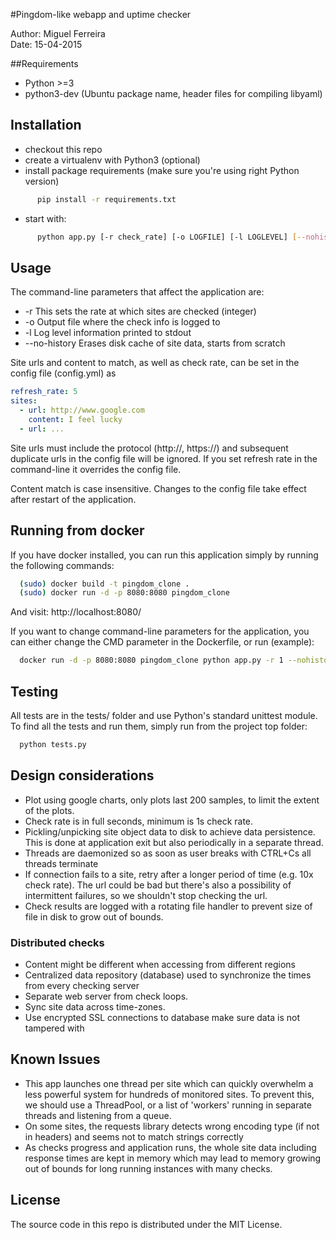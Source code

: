 #Pingdom-like webapp and uptime checker

Author: Miguel Ferreira  
Date: 15-04-2015

##Requirements

  - Python >=3
  - python3-dev (Ubuntu package name, header files for compiling libyaml)

## Installation

  - checkout this repo
  - create a virtualenv with Python3 (optional)
  - install package requirements (make sure you're using right Python version)
```sh
      pip install -r requirements.txt
```
  - start with:
```sh
      python app.py [-r check_rate] [-o LOGFILE] [-l LOGLEVEL] [--nohistory]
```
## Usage

The command-line parameters that affect the application are:
- -r This sets the rate at which sites are checked (integer)
- -o Output file where the check info is logged to
- -l Log level information printed to stdout
- --no-history Erases disk cache of site data, starts from scratch

Site urls and content to match, as well as check rate, can be set in the config file (config.yml) as
```yaml
refresh_rate: 5
sites:
  - url: http://www.google.com
    content: I feel lucky
  - url: ...
```
Site urls must include the protocol (http://, https://) and subsequent duplicate urls in the config file will be ignored. If you set refresh rate in the command-line it overrides the config file.

Content match is case insensitive. Changes to the config file take effect after restart of the application.

## Running from docker

If you have docker installed, you can run this application simply by running the following commands:
```sh
  (sudo) docker build -t pingdom_clone .
  (sudo) docker run -d -p 8080:8080 pingdom_clone
```
And visit:
http://localhost:8080/

If you want to change command-line parameters for the application, you can either change the CMD parameter in the Dockerfile, or run (example):
```sh
  docker run -d -p 8080:8080 pingdom_clone python app.py -r 1 --nohistory -l DEBUG
```

## Testing

All tests are in the tests/ folder and use Python's standard unittest module.
To find all the tests and run them, simply run from the project top folder:
```sh
  python tests.py
```

## Design considerations

  - Plot using google charts, only plots last 200 samples, to limit the extent of the plots.
  - Check rate is in full seconds, minimum is 1s check rate.
  - Pickling/unpicking site object data to disk to achieve data persistence. This is done at application exit but also periodically in a separate thread.
  - Threads are daemonized so as soon as user breaks with CTRL+Cs all threads terminate
  - If connection fails to a site, retry after a longer period of time (e.g. 10x check rate). The url could be bad but there's also a possibility of intermittent failures, so we shouldn't stop checking the url.
  - Check results are logged with a rotating file handler to prevent size of file in disk to grow out of bounds.

### Distributed checks

  - Content might be different when accessing from different regions
  - Centralized data repository (database) used to synchronize the times from every checking server
  - Separate web server from check loops.
  - Sync site data across time-zones.
  - Use encrypted SSL connections to database make sure data is not tampered with

## Known Issues

  - This app launches one thread per site which can quickly overwhelm a less powerful system for hundreds of monitored sites. To prevent this, we should use a ThreadPool, or a list of 'workers' running in separate threads and listening from a queue.
  - On some sites, the requests library detects wrong encoding type (if not in headers) and seems not to match strings correctly
  - As checks progress and application runs, the whole site data including response times are kept in memory which  may lead to memory growing out of bounds for long running instances with many checks.

## License

The source code in this repo is distributed under the MIT License.
